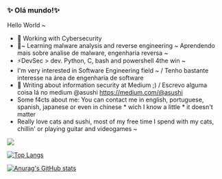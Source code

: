 ### ✨ Olá mundo!✨ 
Hello World ~

- 🔭 Working with Cybersecurity 
- 🌱~ Learning malware analysis and reverse engineering ~ Aprendendo mais sobre analise de malware, engenharia reversa  ~ 
- ⚡DevSec > dev. Python, C, bash and powershell 4the win ~
-  I'm very interested in Software Engineering field ~ / Tenho bastante interesse na área de engenharia de software 
- 💬  Writing about information security at Medium ;) / Escrevo alguma coisa lá no medium @asushi https://medium.com/@asushi
 - Some f4cts about me:  You can contact me in english, portuguese, spanish, japanese or even in chinese * wich I know a little * it doesn't matter 
 - Really love cats and sushi, most of my free time I spend with my cats, chillin' or playing guitar and videogames ~
 

<img src="https://i.pinimg.com/originals/39/51/1e/39511e13b8e27e38575f005adc17c52c.gif"></img>

[![Top Langs](https://github-readme-stats.vercel.app/api/top-langs/?username=claudia-sushicat&layout=compact&theme=synthwave)](https://github.com/anuraghazra/github-readme-stats)

[![Anurag's GitHub stats](https://github-readme-stats.vercel.app/api?username=claudia-sushicat&theme=synthwave)](https://github.com/anuraghazra/github-readme-stats)


